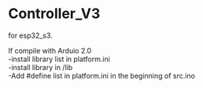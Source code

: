# Controller_V3
for esp32_s3.


If compile with Arduio 2.0  
-install library list in platform.ini  
-install library in /lib  
-Add #define list in platform.ini in the beginning of src.ino 
